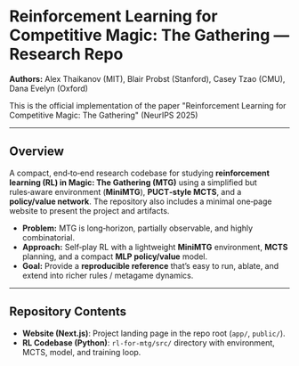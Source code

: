 # Reinforcement Learning for Competitive Magic: The Gathering — Research Repo

**Authors:** Alex Thaikanov (MIT), Blair Probst (Stanford), Casey Tzao (CMU), Dana Evelyn (Oxford)

This is the official implementation of the paper "Reinforcement Learning for Competitive Magic: The Gathering" (NeurIPS 2025)

---

## Overview

A compact, end‑to‑end research codebase for studying **reinforcement learning (RL) in Magic: The Gathering (MTG)** using a simplified but rules‑aware environment (**MiniMTG**), **PUCT‑style MCTS**, and a **policy/value network**. The repository also includes a minimal one‑page website to present the project and artifacts.

- **Problem:** MTG is long‑horizon, partially observable, and highly combinatorial.
- **Approach:** Self‑play RL with a lightweight **MiniMTG** environment, **MCTS** planning, and a compact **MLP policy/value** model.
- **Goal:** Provide a **reproducible reference** that’s easy to run, ablate, and extend into richer rules / metagame dynamics.

---

## Repository Contents

- **Website (Next.js)**: Project landing page in the repo root (`app/`, `public/`).
- **RL Codebase (Python)**: `rl-for-mtg/src/` directory with environment, MCTS, model, and training loop.

